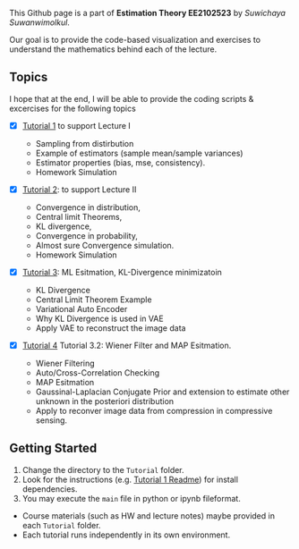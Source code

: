 This Github page is a part of **Estimation Theory EE2102523** 
by *Suwichaya Suwanwimolkul*.

Our goal is to provide the code-based visualization and exercises to understand the mathematics behind each of the lecture.
 

## Topics

I hope that at the end, I will be able to provide the coding scripts & excercises for the following topics

- [x] [Tutorial 1](Tutorial1/main.ipynb) to support Lecture I 
    - Sampling from distirbution
    - Example of estimators (sample mean/sample variances)
    - Estimator properties (bias, mse, consistency). 
    - Homework Simulation
 
- [x] [Tutorial 2](Tutorial2/main.ipynb): to support Lecture II
    - Convergence in distribution, 
    - Central limit Theorems, 
    - KL divergence, 
    - Convergence in probability, 
    - Almost sure Convergence simulation. 
    - Homework Simulation

- [x] [Tutorial 3](Tutorial3/main.ipynb): ML Esitmation, KL-Divergence minimizatoin
    - KL Divergence
    - Central Limit Theorem Example 
    - Variational Auto Encoder
    - Why KL Divergence is used in VAE
    - Apply VAE to reconstruct the image data

- [x] [Tutorial 4](Tutorial4/main.ipynb) Tutorial 3.2: Wiener Filter and MAP Esitmation.  
    - Wiener Filtering
    - Auto/Cross-Correlation Checking 
    - MAP Esitmation 
    - Gaussinal-Laplacian Conjugate Prior and extension to estimate other unknown in the posteriori distribution
    - Apply to reconver image data from compression in compressive sensing.

## Getting Started

1. Change the directory to the `Tutorial` folder.
2. Look for the  instructions (e.g. [Tutorial 1 Readme](Tutorial1/Readme.md)) for install dependencies. 
3. You may execute the `main` file in python or ipynb fileformat. 

* Course materials (such as HW and lecture notes) maybe provided in each `Tutorial` folder. 
* Each tutorial runs independently in its own environment. 
